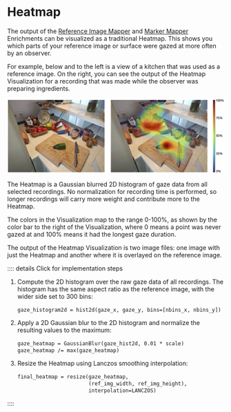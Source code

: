 # Heatmap

The output of the [Reference Image Mapper](https://docs.pupil-labs.com/neon/pupil-cloud/enrichments/reference-image-mapper/) and [Marker Mapper](https://docs.pupil-labs.com/neon/pupil-cloud/enrichments/marker-mapper/) Enrichments can be visualized as a traditional Heatmap. This shows you which parts of your reference image or surface were gazed at more often by an observer.

For example, below and to the left is a view of a kitchen that was used as a reference image. On the right, you can see the output of the Heatmap Visualization for a recording that was made while the observer was preparing ingredients.

![An example of a heatmap from Pupil Cloud. On the left is a photo of a kitchen countertop. On the right is the same photo with a gaze heatmap overlayed.](heatmap_example.png)

The Heatmap is a Gaussian blurred 2D histogram of gaze data from all selected recordings. No normalization for recording time is performed, so longer recordings will carry more weight and contribute more to the Heatmap.

The colors in the Visualization map to the range 0-100%, as shown by the color bar to the right of the Visualization, where 0 means a point was never gazed at and 100% means it had the longest gaze duration.

The output of the Heatmap Visualization is two image files: one image with just the Heatmap and another where it is overlayed on the reference image.

:::: details Click for implementation steps

1. Compute the 2D histogram over the raw gaze data of all recordings. The histogram has the same aspect ratio as the reference image, with the wider side set to 300 bins:
    
    ```
    gaze_histogram2d = hist2d(gaze_x, gaze_y, bins=[nbins_x, nbins_y])
    ```
    
2. Apply a 2D Gaussian blur to the 2D histogram and normalize the resulting values to the maximum:
    
    ```
    gaze_heatmap = GaussianBlur(gaze_hist2d, 0.01 * scale)
    gaze_heatmap /= max(gaze_heatmap)
    ```
    
3. Resize the Heatmap using Lanczos smoothing interpolation:
    
    ```
    final_heatmap = resize(gaze_heatmap,
                           (ref_img_width, ref_img_height),
                           interpolation=LANCZOS)
    ```

::::